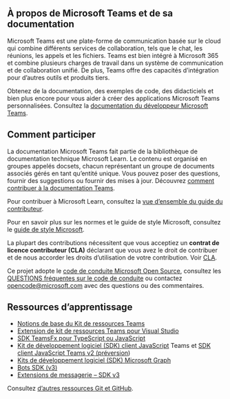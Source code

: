 ## <a name="about-microsoft-teams-and-its-documentation"></a>À propos de Microsoft Teams et de sa documentation

Microsoft Teams est une plate-forme de communication basée sur le cloud qui combine différents services de collaboration, tels que le chat, les réunions, les appels et les fichiers. Teams est bien intégré à Microsoft 365 et combine plusieurs charges de travail dans un système de communication et de collaboration unifié. De plus, Teams offre des capacités d’intégration pour d’autres outils et produits tiers.

Obtenez de la documentation, des exemples de code, des didacticiels et bien plus encore pour vous aider à créer des applications Microsoft Teams personnalisées. Consultez la [documentation du développeur Microsoft Teams](https://learn.microsoft.com/microsoftteams/platform/mstdd-landing/).

## <a name="how-to-contribute"></a>Comment participer

La documentation Microsoft Teams fait partie de la bibliothèque de documentation technique Microsoft Learn. Le contenu est organisé en groupes appelés docsets, chacun représentant un groupe de documents associés gérés en tant qu’entité unique. Vous pouvez poser des questions, fournir des suggestions ou fournir des mises à jour. Découvrez [comment contribuer à la documentation Teams](https://learn.microsoft.com/microsoftteams/platform/resources/teams-contributor-reference/).

Pour contribuer à Microsoft Learn, consultez la [vue d’ensemble du guide du contributeur](https://learn.microsoft.com/contribute/).

Pour en savoir plus sur les normes et le guide de style Microsoft, consultez le [guide de style Microsoft](https://learn.microsoft.com/style-guide/welcome/).

La plupart des contributions nécessitent que vous acceptiez un **contrat de licence contributeur (CLA)** déclarant que vous avez le droit de contribuer et de nous accorder les droits d’utilisation de votre contribution. Voir [CLA](https://cla.microsoft.com/).

Ce projet adopte le [code de conduite Microsoft Open Source](https://opensource.microsoft.com/codeofconduct/), consultez les [QUESTIONS fréquentes sur le code de conduite](https://opensource.microsoft.com/codeofconduct/faq/) ou contactez [opencode@microsoft.com](mailto:opencode@microsoft.com) avec des questions ou des commentaires.

## <a name="learning-resources"></a>Ressources d’apprentissage

* [Notions de base du Kit de ressources Teams](https://learn.microsoft.com/microsoftteams/platform/toolkit/teams-toolkit-fundamentals/)
* [Extension de kit de ressources Teams pour Visual Studio](https://learn.microsoft.com/microsoftteams/platform/toolkit/visual-studio-overview/)
* [SDK TeamsFx pour TypeScript ou JavaScript](https://learn.microsoft.com/microsoftteams/platform/toolkit/teamsfx-sdk/)
* [Kit de développement logiciel (SDK) client JavaScript](https://learn.microsoft.com/microsoftteams/platform/tabs/how-to/using-teams-client-sdk/) Teams et [SDK client JavaScript Teams v2 (préversion](https://learn.microsoft.com/microsoftteams/platform/m365-apps/using-teams-client-sdk-preview?tabs=manifest-teams-toolkit%2Cjavascript/))
* [Kits de développement logiciel (SDK) Microsoft Graph](https://learn.microsoft.com/graph/sdks/sdks-overview/)
* [Bots SDK (v3)](https://learn.microsoft.com/microsoftteams/platform/resources/bot-v3/bots-overview/)
* [Extensions de messagerie – SDK v3](https://learn.microsoft.com/microsoftteams/platform/resources/messaging-extension-v3/messaging-extensions-overview/)

Consultez [d’autres ressources Git et GitHub](https://learn.microsoft.com/contribute/additional-resources).
